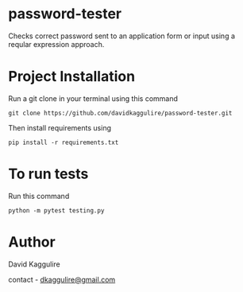 # password-tester
Checks correct password sent to an application form or input using a reqular expression approach.

# Project Installation
Run a git clone in your terminal using this command

```git clone https://github.com/davidkaggulire/password-tester.git```

Then install requirements using

```pip install -r requirements.txt```

# To run tests
Run this command 

```python -m pytest testing.py```

# Author
David Kaggulire

contact - dkaggulire@gmail.com
